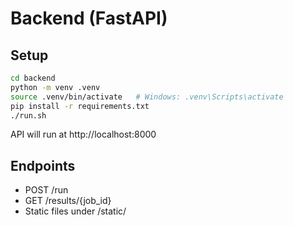 # Backend (FastAPI)

## Setup
```bash
cd backend
python -m venv .venv
source .venv/bin/activate   # Windows: .venv\Scripts\activate
pip install -r requirements.txt
./run.sh
```
API will run at http://localhost:8000

## Endpoints
- POST /run
- GET /results/{job_id}
- Static files under /static/
